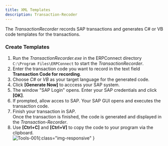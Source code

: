 ```yaml
---
title: XML Templates
description: Transaction-Recoder
---
```


The *TransactionRecorder* records SAP transactions and generates C# or VB code templates for the transactions.

### Create Templates

1. Run the *TransactionRecorder.exe* in the ERPConnect directory `C:\Program Files\ERPConnect` to start the *TransactionRecorder*.
2. Enter the transaction code you want to record in the text field **Transaction Code for recording**.
3. Choose *C#* or *VB* as your target language for the generated code.
4. Click **[Generate Now]** to acccess your SAP system. 
5. The window "SAP Login" opens. Enter your SAP credentials and click **[OK]**.
6. If prompted, allow acces to SAP. Your SAP GUI opens and executes the transaction code.
7. Finish your transaction in SAP. <br>
Once the transaction is finished, the code is generated and displayed in the *Transaction-Recorder*. 
8. Use **[Ctrl+C]** and **[Ctrl+V]** to copy the code to your program via the clipboard.<br>
![Tools-001]( site:assets/images/erpconnect/Tools-001.png){:class="img-responsive" }
